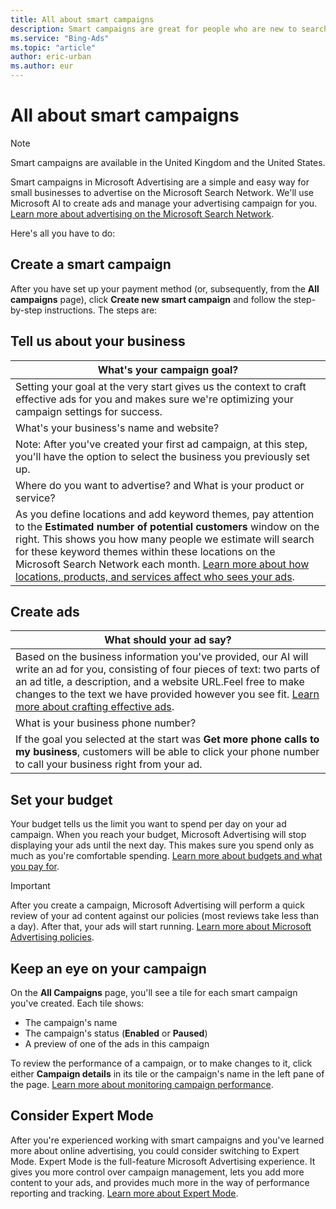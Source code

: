 ```yaml
---
title: All about smart campaigns
description: Smart campaigns are great for people who are new to search engine marketing. With smart campaigns, Microsoft Advertising will create ads and run your ad campaign for you!
ms.service: "Bing-Ads"
ms.topic: "article"
author: eric-urban
ms.author: eur
---
```


# All about smart campaigns

> [!NOTE]
> Smart campaigns are available in the United Kingdom and the United States.

Smart campaigns in Microsoft Advertising are a simple and easy way for small businesses to advertise on the Microsoft Search Network. We'll use Microsoft AI to create ads and manage your advertising campaign for you. [Learn more about advertising on the Microsoft Search Network](./hlp_BA_CONC_SmartCamps_AdNetwork.md).

Here's all you have to do:

## Create a smart campaign

After you have set up your payment method (or, subsequently, from the **All campaigns** page), click **Create new smart campaign** and follow the step-by-step instructions. The steps are:

## Tell us about your business
|What's your campaign goal?|
|---|
|Setting your goal at the very start gives us the context to craft effective ads for you and makes sure we're optimizing your campaign settings for success.|
|What's your business's name and website?|
|Note: After you've created your first ad campaign, at this step, you'll have the option to select the business you previously set up.|
|Where do you want to advertise? and What is your product or service?|
|As you define locations and add keyword themes, pay attention to the **Estimated number of potential customers** window on the right. This shows you how many people we estimate will search for these keyword themes within these locations on the Microsoft Search Network each month. [Learn more about how locations, products, and services affect who sees your ads](./hlp_BA_CONC_SmartCamps_Targeting.md).|

## Create ads
|What should your ad say?|
|---|
|Based on the business information you've provided, our AI will write an ad for you, consisting of four pieces of text: two parts of an ad title, a description, and a website URL.Feel free to make changes to the text we have provided however you see fit. [Learn more about crafting effective ads](./hlp_BA_CONC_SmartCamps_EffectiveAds.md).|
|What is your business phone number?|
|If the goal you selected at the start was **Get more phone calls to my business**, customers will be able to click your phone number to call your business right from your ad.|

## Set your budget
Your budget tells us the limit you want to spend per day on your ad campaign. When you reach your budget, Microsoft Advertising will stop displaying your ads until the next day. This makes sure you spend only as much as you're comfortable spending. [Learn more about budgets and what you pay for](./hlp_BA_CONC_SmartCamps_Budget.md).

> [!IMPORTANT]
> After you create a campaign, Microsoft Advertising will perform a quick review of your ad content against our policies (most reviews take less than a day). After that, your ads will start running. [Learn more about Microsoft Advertising policies](./hlp_BA_CONC_SmartCamps_Policies.md).

## Keep an eye on your campaign

On the **All Campaigns** page, you'll see a tile for each smart campaign you've created. Each tile shows:
- The campaign's name
- The campaign's status (**Enabled** or **Paused**)
- A preview of one of the ads in this campaign

To review the performance of a campaign, or to make changes to it, click either **Campaign details** in its tile or the campaign's name in the left pane of the page. [Learn more about monitoring campaign performance](./hlp_BA_CONC_SmartCamps_Monitor.md).

## Consider Expert Mode

After you're experienced working with smart campaigns and you've learned more about online advertising, you could consider switching to Expert Mode. Expert Mode is the full-feature Microsoft Advertising experience. It gives you more control over campaign management, lets you add more content to your ads, and provides much more in the way of performance reporting and tracking. [Learn more about Expert Mode](./hlp_BA_CONC_SmartVsExpert.md).


